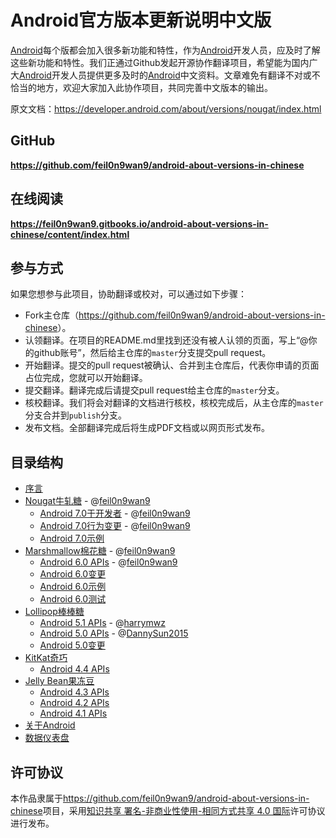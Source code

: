 # Android官方版本更新说明中文版

[Android](https://www.android.com)每个版都会加入很多新功能和特性，作为[Android](https://www.android.com)开发人员，应及时了解这些新功能和特性。我们正通过Github发起开源协作翻译项目，希望能为国内广大[Android](https://www.android.com)开发人员提供更多及时的[Android](https://www.android.com)中文资料。文章难免有翻译不对或不恰当的地方，欢迎大家加入此协作项目，共同完善中文版本的输出。

原文文档：<https://developer.android.com/about/versions/nougat/index.html>

## GitHub

**<https://github.com/feil0n9wan9/android-about-versions-in-chinese>**


## 在线阅读

**<https://feil0n9wan9.gitbooks.io/android-about-versions-in-chinese/content/index.html>**


## 参与方式

如果您想参与此项目，协助翻译或校对，可以通过如下步骤：
* Fork主仓库（<https://github.com/feil0n9wan9/android-about-versions-in-chinese>）。
* 认领翻译。在项目的README.md里找到还没有被人认领的页面，写上“@你的github账号”，然后给主仓库的`master`分支提交pull request。
* 开始翻译。提交的pull request被确认、合并到主仓库后，代表你申请的页面占位完成，您就可以开始翻译。
* 提交翻译。翻译完成后请提交pull request给主仓库的`master`分支。
* 核校翻译。我们将会对翻译的文档进行核校，核校完成后，从主仓库的`master`分支合并到`publish`分支。
* 发布文档。全部翻译完成后将生成PDF文档或以网页形式发布。


## 目录结构

- [序言](README.md)
- [Nougat牛轧糖](nougat.md) - @[feil0n9wan9](https://github.com/feil0n9wan9)
    - [Android 7.0于开发者](android-7.0.md) - @[feil0n9wan9](https://github.com/feil0n9wan9)
    - [Android 7.0行为变更](android-7.0-changes.md) - @[feil0n9wan9](https://github.com/feil0n9wan9)
    - [Android 7.0示例](android-7.0-samples.md)
- [Marshmallow棉花糖](marshmallow.md) - @[feil0n9wan9](https://github.com/feil0n9wan9)
    - [Android 6.0 APIs](android-6.0.md) - @[feil0n9wan9](https://github.com/feil0n9wan9)
    - [Android 6.0变更](android-6.0-changes.md)
    - [Android 6.0示例](android-6.0-samples.md)
    - [Android 6.0测试](android-6.0-testing.md)
- [Lollipop棒棒糖](lollipop.md)
    - [Android 5.1 APIs](android-5.1.md) - @[harrymwz](https://github.com/harrymwz)
    - [Android 5.0 APIs](android-5.0.md) - @[DannySun2015](https://github.com/DannySun2015)
    - [Android 5.0变更](android-5.0-changes.md)
- [KitKat奇巧](kitkat.md)
    - [Android 4.4 APIs](android-4.4.md)
- [Jelly Bean果冻豆](jelly-bean.md)
    - [Android 4.3 APIs](android-4.3.md)
    - [Android 4.2 APIs](android-4.2.md)
    - [Android 4.1 APIs](android-4.1.md)
- [关于Android](android.md)
- [数据仪表盘](dashboards.md)


## 许可协议

本作品隶属于<https://github.com/feil0n9wan9/android-about-versions-in-chinese>项目，采用[知识共享 署名-非商业性使用-相同方式共享 4.0 国际](http://creativecommons.org/licenses/by-nc-sa/4.0/)许可协议进行发布。
